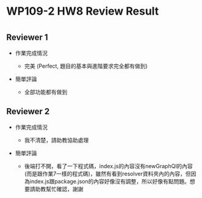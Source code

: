 
WP109-2 HW8 Review Result
=========================

# 

## Reviewer 1
- 作業完成情況
	- 完美 (Perfect, 題目的基本與進階要求完全都有做到)

- 簡單評論
	- 全部功能都有做到


## Reviewer 2
- 作業完成情況
	- 我不清楚，請助教協助處理

- 簡單評論
	- 後端打不開，看了一下程式碼，index.js的內容沒有newGraphQl的內容(而是跟作業7一樣的程式碼)，雖然有看到resolver資料夾內的內容，但因為index.js跟package.json的內容好像沒有調整，所以好像有點問題。想要請助教幫忙確認，謝謝


